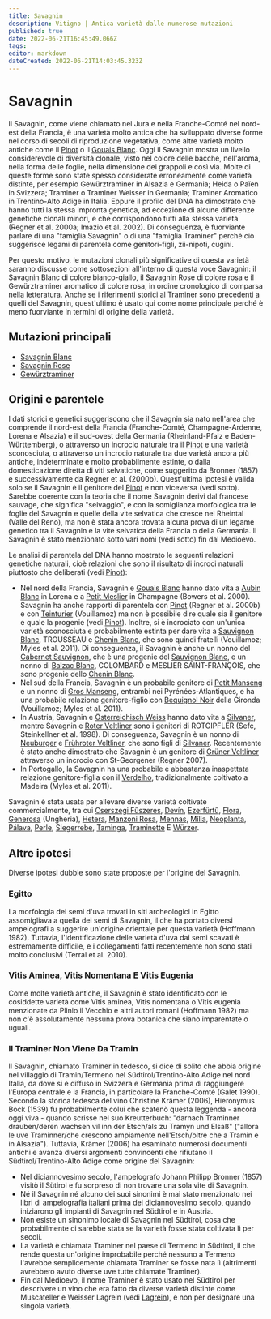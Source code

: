 ```yaml
---
title: Savagnin
description: Vitigno | Antica varietà dalle numerose mutazioni
published: true
date: 2022-06-21T16:45:49.066Z
tags: 
editor: markdown
dateCreated: 2022-06-21T14:03:45.323Z
---
```


# Savagnin

Il Savagnin, come viene chiamato nel Jura e nella Franche-Comté nel nord-est della Francia, è una varietà molto antica che ha sviluppato diverse forme nel corso di secoli di riproduzione vegetativa, come altre varietà molto antiche come il [Pinot](/vitigni/Francia/pinot) o il [Gouais Blanc](/vitigni/gouais-blanc). Oggi il Savagnin mostra un livello considerevole di diversità clonale, visto nel colore delle bacche, nell'aroma, nella forma delle foglie, nella dimensione dei grappoli e così via. Molte di queste forme sono state spesso considerate erroneamente come varietà distinte, per esempio Gewürztraminer in Alsazia e Germania; Heida o Païen in Svizzera; Traminer o Traminer Weisser in Germania; Traminer Aromatico in Trentino-Alto Adige in Italia. Eppure il profilo del DNA ha dimostrato che hanno tutti la stessa impronta genetica, ad eccezione di alcune differenze genetiche clonali minori, e che corrispondono tutti alla stessa varietà (Regner et al. 2000a; Imazio et al. 2002). Di conseguenza, è fuorviante parlare di una "famiglia Savagnin" o di una "famiglia Traminer" perché ciò suggerisce legami di parentela come genitori-figli, zii-nipoti, cugini.

Per questo motivo, le mutazioni clonali più significative di questa varietà saranno discusse come sottosezioni all'interno di questa voce Savagnin: il Savagnin Blanc di colore bianco-giallo, il Savagnin Rose di colore rosa e il Gewürztraminer aromatico di colore rosa, in ordine cronologico di comparsa nella letteratura. Anche se i riferimenti storici al Traminer sono precedenti a quelli del Savagnin, quest'ultimo è usato qui come nome principale perché è meno fuorviante in termini di origine della varietà.

## Mutazioni principali

- [Savagnin Blanc](/vitigni/Francia/savagning-blanc)
- [Savagnin Rose](/vitigni/Francia/savagning-rose)
- [Gewürztraminer](/vitigni/Germania/gewurztraminer)

## Origini e parentele

I dati storici e genetici suggeriscono che il Savagnin sia nato nell'area che comprende il nord-est della Francia (Franche-Comté, Champagne-Ardenne, Lorena e Alsazia) e il sud-ovest della Germania (Rheinland-Pfalz e Baden-Württemberg), o attraverso un incrocio naturale tra il [Pinot](/vitigni/Francia/pinot) e una varietà sconosciuta, o attraverso un incrocio naturale tra due varietà ancora più antiche, indeterminate e molto probabilmente estinte, o dalla domesticazione diretta di viti selvatiche, come suggerito da Bronner (1857) e successivamente da Regner et al. (2000b). Quest'ultima ipotesi è valida solo se il Savagnin è il genitore del [Pinot](/vitigni/Francia/pinot) e non viceversa (vedi sotto). Sarebbe coerente con la teoria che il nome Savagnin derivi dal francese sauvage, che significa "selvaggio", e con la somiglianza morfologica tra le foglie del Savagnin e quelle della vite selvatica che cresce nel Rheintal (Valle del Reno), ma non è stata ancora trovata alcuna prova di un legame genetico tra il Savagnin e la vite selvatica della Francia o della Germania. Il Savagnin è stato menzionato sotto vari nomi (vedi sotto) fin dal Medioevo.

Le analisi di parentela del DNA hanno mostrato le seguenti relazioni genetiche naturali, cioè relazioni che sono il risultato di incroci naturali piuttosto che deliberati (vedi [Pinot](/vitigni/Francia/pinot)):

- Nel nord della Francia, Savagnin e [Gouais Blanc](/vitigni/gouais-blanc) hanno dato vita a [Aubin Blanc](/vitigni/aubin-blanc) in Lorena e a [Petit Meslier](/vitigni/Francia/petit-meslier) in Champagne (Bowers et al. 2000). Savagnin ha anche rapporti di parentela con [Pinot](/vitigni/Francia/pinot) (Regner et al. 2000b) e con [Teinturier](/vitigni/teinturier) (Vouillamoz) ma non è possibile dire quale sia il genitore e quale la progenie (vedi [Pinot](/vitigni/Francia/pinot)). Inoltre, si è incrociato con un'unica varietà sconosciuta e probabilmente estinta per dare vita a [Sauvignon Blanc](/vitigni/Francia/sauvignon-blanc), TROUSSEAU e [Chenin Blanc](/vitigni/chenin-blanc), che sono quindi fratelli (Vouillamoz; Myles et al. 2011). Di conseguenza, il Savagnin è anche un nonno del [Cabernet Sauvignon](/vitigni/Francia/cabernet-sauvignon), che è una progenie del [Sauvignon Blanc](/vitigni/Francia/sauvignon-blanc), e un nonno di [Balzac Blanc](/vitigni/balzac-blanc), COLOMBARD e MESLIER SAINT-FRANÇOIS, che sono progenie dello [Chenin Blanc](/vitigni/chenin-blanc).
- Nel sud della Francia, Savagnin è un probabile genitore di [Petit Manseng](/vitigni/Francia/petit-manseng) e un nonno di [Gros Manseng](/vitigni/gros-manseng), entrambi nei Pyrénées-Atlantiques, e ha una probabile relazione genitore-figlio con [Bequignol Noir](/vitigni/bequinol-noir) della Gironda (Vouillamoz; Myles et al. 2011).
- In Austria, Savagnin e [Österreichisch Weiss](/vitigni/Austria/osterreichisch-weiss) hanno dato vita a [Silvaner](/vitigni/Germania/silvaner), mentre Savagnin e [Roter Veltliner](/vitigni/Austria/roter-veltliner)  sono i genitori di ROTGIPFLER (Sefc, Steinkellner et al. 1998). Di conseguenza, Savagnin è un nonno di [Neuburger](/vitigni/Austria/neuburger) e [Frühroter Veltliner](/vitigni/Austria/fruhroter-veltliner), che sono figli di [Silvaner](/vitigni/Germania/silvaner). Recentemente è stato anche dimostrato che Savagnin è un genitore di [Grüner Veltliner](/vitigni/Austria/gruner-veltliner) attraverso un incrocio con St-Georgener (Regner 2007).
- In Portogallo, la Savagnin ha una probabile e abbastanza inaspettata relazione genitore-figlia con il [Verdelho](/vitigni/verdelho), tradizionalmente coltivato a Madeira (Myles et al. 2011).

Savagnin è stata usata per allevare diverse varietà coltivate commercialmente, tra cui [Cserszegi Fűszeres](/vitigni/cserszegi-fuszeres), [Devín](/vitigni/devin), [Ezerfürtű](/vitigni/ezerfurtu), [Flora](/vitigni/flora), [Generosa](/vitigni/generosa) (Ungheria), [Hetera](/vitigni/hetera), [Manzoni Rosa](/vitigni/Italia/manzoni-rosa), [Mennas](/vitigni/mennas), [Mília](/vitigni/milia), [Neoplanta](/vitigni/neoplanta), [Pálava](/vitigni/palava), [Perle](/vitigni/perle), [Siegerrebe](/vitigni/siegerrebe), [Taminga](/vitigni/taminga), [Traminette](/vitigni/traminette) E [Würzer](/vitigni/wurzer).

## Altre ipotesi

Diverse ipotesi dubbie sono state proposte per l'origine del Savagnin.

### Egitto 

La morfologia dei semi d'uva trovati in siti archeologici in Egitto assomigliava a quella dei semi di Savagnin, il che ha portato diversi ampelografi a suggerire un'origine orientale per questa varietà (Hoffmann 1982). Tuttavia, l'identificazione delle varietà d'uva dai semi scavati è estremamente difficile, e i collegamenti fatti recentemente non sono stati molto conclusivi (Terral et al. 2010).

### Vitis Aminea, Vitis Nomentana E Vitis Eugenia 
Come molte varietà antiche, il Savagnin è stato identificato con le cosiddette varietà come Vitis aminea, Vitis nomentana o Vitis eugenia menzionate da Plinio il Vecchio e altri autori romani (Hoffmann 1982) ma non c'è assolutamente nessuna prova botanica che siano imparentate o uguali.

### Il Traminer Non Viene Da Tramin 
Il Savagnin, chiamato Traminer in tedesco, si dice di solito che abbia origine nel villaggio di Tramin/Termeno nel Südtirol/Trentino-Alto Adige nel nord Italia, da dove si è diffuso in Svizzera e Germania prima di raggiungere l'Europa centrale e la Francia, in particolare la Franche-Comté (Galet 1990). Secondo la storica tedesca del vino Christine Krämer (2006), Hieronymus Bock (1539) fu probabilmente colui che scatenò questa leggenda - ancora oggi viva - quando scrisse nel suo Kreutterbuch: "darnach Traminner drauben/deren wachsen vil inn der Etsch/als zu Tramyn und Elsaß" ("allora le uve Traminner/che crescono ampiamente nell'Etsch/oltre che a Tramin e in Alsazia"). Tuttavia, Krämer (2006) ha esaminato numerosi documenti antichi e avanza diversi argomenti convincenti che rifiutano il Südtirol/Trentino-Alto Adige come origine del Savagnin:

- Nel diciannovesimo secolo, l'ampelografo Johann Philipp Bronner (1857) visitò il Sütirol e fu sorpreso di non trovare una sola vite di Savagnin.
- Né il Savagnin né alcuno dei suoi sinonimi è mai stato menzionato nei libri di ampelografia italiani prima del diciannovesimo secolo, quando iniziarono gli impianti di Savagnin nel Südtirol e in Austria.
- Non esiste un sinonimo locale di Savagnin nel Südtirol, cosa che probabilmente ci sarebbe stata se la varietà fosse stata coltivata lì per secoli.
- La varietà è chiamata Traminer nel paese di Termeno in Südtirol, il che rende questa un'origine improbabile perché nessuno a Termeno l'avrebbe semplicemente chiamata Traminer se fosse nata lì (altrimenti avrebbero avuto diverse uve tutte chiamate Traminer).
- Fin dal Medioevo, il nome Traminer è stato usato nel Südtirol per descrivere un vino che era fatto da diverse varietà distinte come Muscateller e Weisser Lagrein (vedi [Lagrein](/vitigni/Italia/lagrein)), e non per designare una singola varietà.